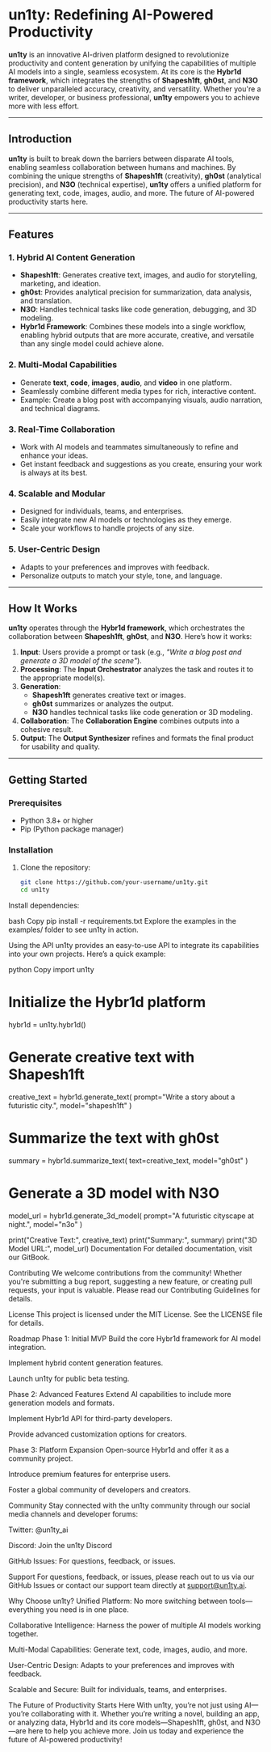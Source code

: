 # **un1ty: Redefining AI-Powered Productivity**

**un1ty** is an innovative AI-driven platform designed to revolutionize productivity and content generation by unifying the capabilities of multiple AI models into a single, seamless ecosystem. At its core is the **Hybr1d framework**, which integrates the strengths of **Shapesh1ft**, **gh0st**, and **N3O** to deliver unparalleled accuracy, creativity, and versatility. Whether you're a writer, developer, or business professional, **un1ty** empowers you to achieve more with less effort.

---

## **Introduction**
**un1ty** is built to break down the barriers between disparate AI tools, enabling seamless collaboration between humans and machines. By combining the unique strengths of **Shapesh1ft** (creativity), **gh0st** (analytical precision), and **N3O** (technical expertise), **un1ty** offers a unified platform for generating text, code, images, audio, and more. The future of AI-powered productivity starts here.

---

## **Features**

### **1. Hybrid AI Content Generation**
- **Shapesh1ft**: Generates creative text, images, and audio for storytelling, marketing, and ideation.
- **gh0st**: Provides analytical precision for summarization, data analysis, and translation.
- **N3O**: Handles technical tasks like code generation, debugging, and 3D modeling.
- **Hybr1d Framework**: Combines these models into a single workflow, enabling hybrid outputs that are more accurate, creative, and versatile than any single model could achieve alone.

### **2. Multi-Modal Capabilities**
- Generate **text**, **code**, **images**, **audio**, and **video** in one platform.
- Seamlessly combine different media types for rich, interactive content.
- Example: Create a blog post with accompanying visuals, audio narration, and technical diagrams.

### **3. Real-Time Collaboration**
- Work with AI models and teammates simultaneously to refine and enhance your ideas.
- Get instant feedback and suggestions as you create, ensuring your work is always at its best.

### **4. Scalable and Modular**
- Designed for individuals, teams, and enterprises.
- Easily integrate new AI models or technologies as they emerge.
- Scale your workflows to handle projects of any size.

### **5. User-Centric Design**
- Adapts to your preferences and improves with feedback.
- Personalize outputs to match your style, tone, and language.

---

## **How It Works**
**un1ty** operates through the **Hybr1d framework**, which orchestrates the collaboration between **Shapesh1ft**, **gh0st**, and **N3O**. Here’s how it works:

1. **Input**: Users provide a prompt or task (e.g., *"Write a blog post and generate a 3D model of the scene"*).
2. **Processing**: The **Input Orchestrator** analyzes the task and routes it to the appropriate model(s).
3. **Generation**: 
   - **Shapesh1ft** generates creative text or images.
   - **gh0st** summarizes or analyzes the output.
   - **N3O** handles technical tasks like code generation or 3D modeling.
4. **Collaboration**: The **Collaboration Engine** combines outputs into a cohesive result.
5. **Output**: The **Output Synthesizer** refines and formats the final product for usability and quality.

---

## **Getting Started**

### **Prerequisites**
- Python 3.8+ or higher
- Pip (Python package manager)

### **Installation**
1. Clone the repository:
   ```bash
   git clone https://github.com/your-username/un1ty.git
   cd un1ty
Install dependencies:

bash
Copy
pip install -r requirements.txt
Explore the examples in the examples/ folder to see un1ty in action.

Using the API
un1ty provides an easy-to-use API to integrate its capabilities into your own projects. Here’s a quick example:

python
Copy
import un1ty

# Initialize the Hybr1d platform
hybr1d = un1ty.hybr1d()

# Generate creative text with Shapesh1ft
creative_text = hybr1d.generate_text(
    prompt="Write a story about a futuristic city.",
    model="shapesh1ft"
)

# Summarize the text with gh0st
summary = hybr1d.summarize_text(
    text=creative_text,
    model="gh0st"
)

# Generate a 3D model with N3O
model_url = hybr1d.generate_3d_model(
    prompt="A futuristic cityscape at night.",
    model="n3o"
)

print("Creative Text:", creative_text)
print("Summary:", summary)
print("3D Model URL:", model_url)
Documentation
For detailed documentation, visit our GitBook.

Contributing
We welcome contributions from the community! Whether you're submitting a bug report, suggesting a new feature, or creating pull requests, your input is valuable. Please read our Contributing Guidelines for details.

License
This project is licensed under the MIT License. See the LICENSE file for details.

Roadmap
Phase 1: Initial MVP
Build the core Hybr1d framework for AI model integration.

Implement hybrid content generation features.

Launch un1ty for public beta testing.

Phase 2: Advanced Features
Extend AI capabilities to include more generation models and formats.

Implement Hybr1d API for third-party developers.

Provide advanced customization options for creators.

Phase 3: Platform Expansion
Open-source Hybr1d and offer it as a community project.

Introduce premium features for enterprise users.

Foster a global community of developers and creators.

Community
Stay connected with the un1ty community through our social media channels and developer forums:

Twitter: @un1ty_ai

Discord: Join the un1ty Discord

GitHub Issues: For questions, feedback, or issues.

Support
For questions, feedback, or issues, please reach out to us via our GitHub Issues or contact our support team directly at support@un1ty.ai.

Why Choose un1ty?
Unified Platform: No more switching between tools—everything you need is in one place.

Collaborative Intelligence: Harness the power of multiple AI models working together.

Multi-Modal Capabilities: Generate text, code, images, audio, and more.

User-Centric Design: Adapts to your preferences and improves with feedback.

Scalable and Secure: Built for individuals, teams, and enterprises.

The Future of Productivity Starts Here
With un1ty, you’re not just using AI—you’re collaborating with it. Whether you’re writing a novel, building an app, or analyzing data, Hybr1d and its core models—Shapesh1ft, gh0st, and N3O—are here to help you achieve more. Join us today and experience the future of AI-powered productivity!